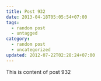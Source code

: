 ```yaml
---
title: Post 932
date: 2013-04-18T05:05:54+07:00
tags:
  - random post
  - untagged
category:
  - random post
  - uncategorized
updated: 2012-07-22T02:28:24+07:00
---
```

This is content of post 932
